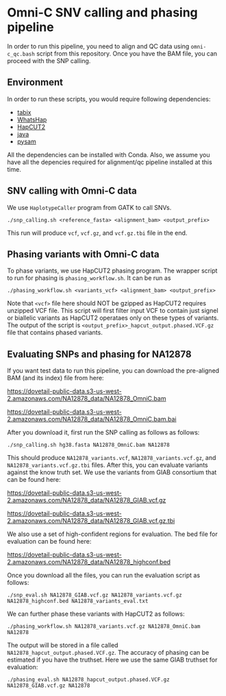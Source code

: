 # Omni-C SNV calling and phasing pipeline

In order to run this pipeline, you need to align and QC data using `omni-c_qc.bash` script from this repository. Once you have the BAM file, you can proceed with the SNP calling. 

## Environment

In order to run these scripts, you would require following dependencies:

- [tabix](https://anaconda.org/bioconda/tabix)
- [WhatsHap](https://whatshap.readthedocs.io/en/latest/)
- [HapCUT2](https://github.com/vibansal/HapCUT2)
- [java](https://anaconda.org/bioconda/java-jdk)
- [pysam](https://pysam.readthedocs.io/en/latest/index.html)

All the dependencies can be installed with Conda. Also, we assume you have all the depencies required for alignment/qc pipeline installed at this time. 

## SNV calling with Omni-C data

We use `HaplotypeCaller` program from GATK to call SNVs.

```
./snp_calling.sh <reference_fasta> <alignment_bam> <output_prefix>
```
This run will produce `vcf`, `vcf.gz`, and `vcf.gz.tbi` file in the end. 

## Phasing variants with Omni-C data

To phase variants, we use HapCUT2 phasing program. The wrapper script to run for phasing is `phasing_workflow.sh`. It can be run as

```
./phasing_workflow.sh <variants_vcf> <alignment_bam> <output_prefix>
```


Note that `<vcf>` file here should NOT be gzipped as HapCUT2 requires unzipped VCF file. This script will first filter input VCF to contain just signel or biallelic variants as HapCUT2 operataes only on these types of variants. The output of the script is `<output_prefix>_hapcut_output.phased.VCF.gz` file that contains phased variants. 

## Evaluating SNPs and phasing for NA12878

If you want test data to run this pipeline, you can download the pre-aligned BAM (and its index) file from here: 

https://dovetail-public-data.s3-us-west-2.amazonaws.com/NA12878_data/NA12878_OmniC.bam


https://dovetail-public-data.s3-us-west-2.amazonaws.com/NA12878_data/NA12878_OmniC.bam.bai

After you download it, first run the SNP calling as follows as follows:
```
./snp_calling.sh hg38.fasta NA12878_OmniC.bam NA12878
```

This should produce `NA12878_variants.vcf`, `NA12878_variants.vcf.gz`, and `NA12878_variants.vcf.gz.tbi` files. After this, you can evaluate variants against the know truth set. We use the variants from GIAB consortium that can be found here: 

https://dovetail-public-data.s3-us-west-2.amazonaws.com/NA12878_data/NA12878_GIAB.vcf.gz

https://dovetail-public-data.s3-us-west-2.amazonaws.com/NA12878_data/NA12878_GIAB.vcf.gz.tbi

We also use a set of high-confident regions for evaluation. The bed file for evaluation can be found here:

https://dovetail-public-data.s3-us-west-2.amazonaws.com/NA12878_data/NA12878_highconf.bed


Once you download all the files, you can run the evaluation script as follows:

```
./snp_eval.sh NA12878_GIAB.vcf.gz NA12878_variants.vcf.gz NA12878_highconf.bed NA12878_variants_eval.txt
```

We can further phase these variants with HapCUT2 as follows:

```
./phasing_workflow.sh NA12878_variants.vcf.gz NA12878_OmniC.bam NA12878
```

The output will be stored in a file called `NA12878_hapcut_output.phased.VCF.gz`. The accuracy of phasing can be estimated if you have the truthset. Here we use the same GIAB truthset for evaluation:

```
./phasing_eval.sh NA12878_hapcut_output.phased.VCF.gz NA12878_GIAB.vcf.gz NA12878
```
